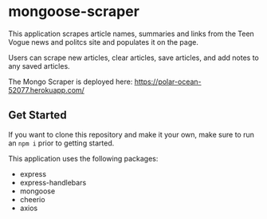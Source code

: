 # mongoose-scraper

This application scrapes article names, summaries and links from the Teen Vogue news and politcs site and populates it on the page. 

Users can scrape new articles, clear articles, save articles, and add notes to any saved articles. 

The Mongo Scraper is deployed here: https://polar-ocean-52077.herokuapp.com/

## Get Started
If you want to clone this repository and make it your own, make sure to run an `npm i` prior to getting started.

This application uses the following packages:
  * express
  * express-handlebars
  * mongoose
  * cheerio
  * axios
